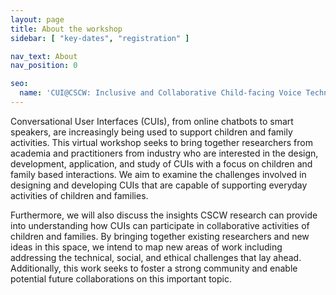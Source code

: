 ```yaml
---
layout: page
title: About the workshop
sidebar: [ "key-dates", "registration" ]

nav_text: About
nav_position: 0

seo:
  name: 'CUI@CSCW: Inclusive and Collaborative Child-facing Voice Technologies'
---
```


Conversational User Interfaces (CUIs), from online chatbots to smart speakers, are increasingly being used to support children and family activities. This virtual workshop seeks to bring together researchers from academia and practitioners from industry who are interested in the design, development, application, and study of CUIs with a focus on children and family based interactions. We aim to examine the challenges involved in designing and developing CUIs that are capable of supporting everyday activities of children and families.

Furthermore, we will also discuss the insights CSCW research can provide into understanding how CUIs can participate in collaborative activities of children and families. By bringing together existing researchers and new ideas in this space, we intend to map new areas of work including addressing the technical, social, and ethical challenges that lay ahead. Additionally, this work seeks to foster a strong community and enable potential future collaborations on this important topic. 
